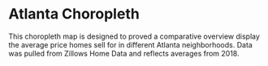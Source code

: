 # Atlanta Choropleth

This choropleth map is designed to proved a comparative overview display the average price homes sell for in different Atlanta neighborhoods. Data was pulled from Zillows Home Data and reflects averages from 2018.

